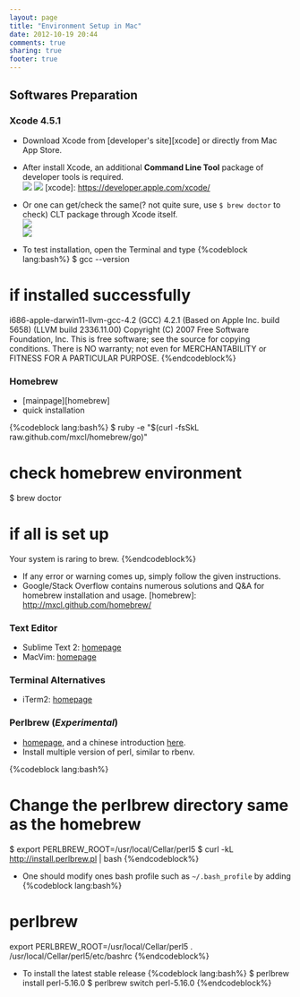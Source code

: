 ```yaml
---
layout: page
title: "Environment Setup in Mac"
date: 2012-10-19 20:44
comments: true
sharing: true
footer: true
---
```


## Softwares Preparation

### Xcode 4.5.1
* Download Xcode from [developer's site][xcode] or directly from Mac App Store.
* After install Xcode, an additional **Command Line Tool** package of developer tools is required.  
![](/note/pic/xcode_clt.png)
![](/note/pic/xcode_dev.png)
[xcode]: https://developer.apple.com/xcode/
* Or one can get/check the same(? not quite sure, use `$ brew doctor` to check) CLT package through Xcode itself.  
![](/note/pic/xcode_preference.png)  
![](/note/pic/xcode_component.png)  

* To test installation, open the Terminal and type
{%codeblock lang:bash%}
$ gcc --version
# if installed successfully
i686-apple-darwin11-llvm-gcc-4.2 (GCC) 4.2.1 (Based on Apple Inc. build 5658) (LLVM build 2336.11.00)
Copyright (C) 2007 Free Software Foundation, Inc.
This is free software; see the source for copying conditions.  There is NO
warranty; not even for MERCHANTABILITY or FITNESS FOR A PARTICULAR PURPOSE.
{%endcodeblock%}


### Homebrew
* [mainpage][homebrew]
* quick installation

{%codeblock lang:bash%}
$ ruby -e "$(curl -fsSkL raw.github.com/mxcl/homebrew/go)"
# check homebrew environment
$ brew doctor
# if all is set up
Your system is raring to brew.
{%endcodeblock%}

* If any error or warning comes up, simply follow the given instructions.
* Google/Stack Overflow contains numerous solutions and Q&A for homebrew installation and usage.
[homebrew]: http://mxcl.github.com/homebrew/

### Text Editor

* Sublime Text 2: [homepage][sublime2]
* MacVim: [homepage][macvim]

[sublime2]: http://www.sublimetext.com/
[macvim]: http://code.google.com/p/macvim/

### Terminal Alternatives

* iTerm2: [homepage][iterm2]

[iterm2]: http://www.iterm2.com/

### Perlbrew (*Experimental*)
* [homepage][perlbrew], and a chinese introduction [here](http://perlbrew.pl/Perlbrew-%E4%B8%AD%E6%96%87%E7%B0%A1%E4%BB%8B.html).
* Install multiple version of perl, similar to rbenv.

{%codeblock lang:bash%}
# Change the perlbrew directory same as the homebrew
$ export PERLBREW_ROOT=/usr/local/Cellar/perl5
$ curl -kL http://install.perlbrew.pl | bash
{%endcodeblock%}

* One should modify ones bash profile such as `~/.bash_profile` by adding 
{%codeblock lang:bash%}
# perlbrew
export PERLBREW_ROOT=/usr/local/Cellar/perl5
. /usr/local/Cellar/perl5/etc/bashrc
{%endcodeblock%}

* To install the latest stable release
{%codeblock lang:bash%}
$ perlbrew install perl-5.16.0
$ perlbrew switch perl-5.16.0
{%endcodeblock%}

[perlbrew]: http://perlbrew.pl/